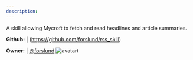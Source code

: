```yaml
---
description: 
---
```

A skill allowing Mycroft to fetch and read headlines and article summaries.

**Github:** | (https://github.com/forslund/rss_skill)

**Owner:** | [@forslund](https://github.com/forslund) ![avatart](https://avatars0.githubusercontent.com/u/804543?v=4)

